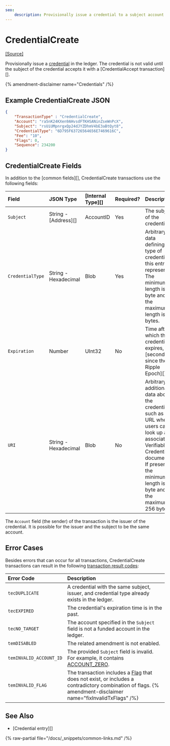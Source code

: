 ```yaml
---
seo:
    description: Provisionally issue a credential to a subject account.
---
```

# CredentialCreate
[[Source]](https://github.com/XRPLF/rippled/blob/master/src/xrpld/app/tx/detail/Credentials.cpp "Source")

Provisionally issue a [credential](../../../../concepts/decentralized-storage/credentials.md) in the ledger. The credential is not valid until the subject of the credential accepts it with a [CredentialAccept transaction][].

{% amendment-disclaimer name="Credentials" /%}

## Example CredentialCreate JSON

```json
{
    "TransactionType" : "CredentialCreate",
    "Account": "ra5nK24KXen9AHvsdFTKHSANinZseWnPcX",
    "Subject": "rsUiUMpnrgxQp24dJYZDhmV4bE3aBtQyt8",
    "CredentialType": "6D795F63726564656E7469616C",
    "Fee": "10",
    "Flags": 0,
    "Sequence": 234200
}
```


## CredentialCreate Fields

In addition to the [common fields][], CredentialCreate transactions use the following fields:

| Field            | JSON Type            | [Internal Type][] | Required? | Description |
|:-----------------|:---------------------|:------------------|:----------|:------------|
| `Subject`        | String - [Address][] | AccountID         | Yes       | The subject of the credential. |
| `CredentialType` | String - Hexadecimal | Blob              | Yes       | Arbitrary data defining the type of credential this entry represents. The minimum length is 1 byte and the maximum length is 64 bytes. |
| `Expiration`     | Number               | UInt32            | No        | Time after which this credential expires, in [seconds since the Ripple Epoch][]. |
| `URI`            | String - Hexadecimal | Blob              | No        | Arbitrary additional data about the credential, such as the URL where users can look up an associated Verifiable Credential document. If present, the minimum length is 1 byte and the maximum is 256 bytes. |

The `Account` field (the sender) of the transaction is the issuer of the credential. It is possible for the issuer and the subject to be the same account.

## Error Cases

Besides errors that can occur for all transactions, CredentialCreate transactions can result in the following [transaction result codes](../transaction-results/index.md):

| Error Code | Description |
|:-----------|:------------|
| `tecDUPLICATE` | A credential with the same subject, issuer, and credential type already exists in the ledger. |
| `tecEXPIRED` | The credential's expiration time is in the past. |
| `tecNO_TARGET` | The account specified in the `Subject` field is not a funded account in the ledger. |
| `temDISABLED` | The related amendment is not enabled. |
| `temINVALID_ACCOUNT_ID` | The provided `Subject` field is invalid. For example, it contains [ACCOUNT_ZERO](../../../../concepts/accounts/addresses.md#special-addresses). |
| `temINVALID_FLAG` | The transaction includes a [Flag](../common-fields.md#flags-field) that does not exist, or includes a contradictory combination of flags. {% amendment-disclaimer name="fixInvalidTxFlags" /%} |

## See Also

- [Credential entry][]

{% raw-partial file="/docs/_snippets/common-links.md" /%}
